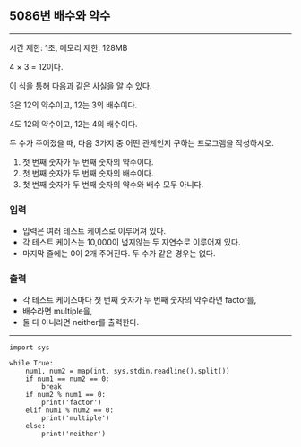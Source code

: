 ## 5086번 배수와 약수

---

시간 제한: 1초, 메모리 제한: 128MB

4 × 3 = 12이다.

이 식을 통해 다음과 같은 사실을 알 수 있다.

3은 12의 약수이고, 12는 3의 배수이다.

4도 12의 약수이고, 12는 4의 배수이다.

두 수가 주어졌을 때, 다음 3가지 중 어떤 관계인지 구하는 프로그램을 작성하시오.

1. 첫 번째 숫자가 두 번째 숫자의 약수이다.
2. 첫 번째 숫자가 두 번째 숫자의 배수이다.
3. 첫 번째 숫자가 두 번째 숫자의 약수와 배수 모두 아니다.

### 입력

- 입력은 여러 테스트 케이스로 이루어져 있다. 
- 각 테스트 케이스는 10,000이 넘지않는 두 자연수로 이루어져 있다. 
- 마지막 줄에는 0이 2개 주어진다. 두 수가 같은 경우는 없다.

### 출력

- 각 테스트 케이스마다 첫 번째 숫자가 두 번째 숫자의 약수라면 factor를, 
- 배수라면 multiple을, 
- 둘 다 아니라면 neither를 출력한다.

---
~~~
import sys

while True:
    num1, num2 = map(int, sys.stdin.readline().split())
    if num1 == num2 == 0:
        break
    if num2 % num1 == 0:
        print('factor')
    elif num1 % num2 == 0:
        print('multiple')
    else:
        print('neither')

~~~